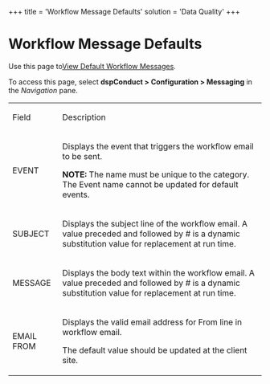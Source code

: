 +++
title = 'Workflow Message Defaults'
solution = 'Data Quality'
+++

# Workflow Message Defaults

<div class="use">

Use this page to<span style="color: #0000ff;">[View Default Workflow
Messages](../Config/View_Default_Workflow_Messages.htm)</span><span>.</span>

</div>

To access this page, select **dspConduct \> Configuration \> Messaging**
in the *Navigation* pane. 

<table>
<tbody>
<tr class="odd">
<td><p>Field</p></td>
<td><p>Description</p></td>
</tr>
<tr class="even">
<td><p>EVENT</p></td>
<td><p>Displays the event that triggers the workflow email to be sent.</p>
<p><strong>NOTE:</strong> The name must be unique to the category. The Event name cannot be updated for default events.</p></td>
</tr>
<tr class="odd">
<td><p>SUBJECT</p></td>
<td><p>Displays the subject line of the workflow email. A value preceded and followed by # is a dynamic substitution value for replacement at run time.</p></td>
</tr>
<tr class="even">
<td><p>MESSAGE</p></td>
<td><p>Displays the body text within the workflow email. A value preceded and followed by # is a dynamic substitution value for replacement at run time.</p></td>
</tr>
<tr class="odd">
<td><p>EMAIL FROM</p></td>
<td><p>Displays the valid email address for From line in workflow email.</p>
<p>The default value should be updated at the client site.<span> </span></p></td>
</tr>
</tbody>
</table>

